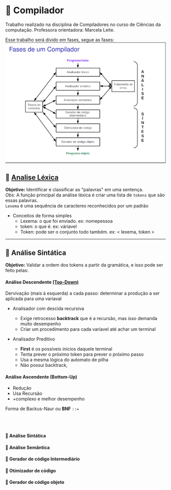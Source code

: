 # 🚀 Compilador
Trabalho realizado na disciplina de Compiladores no curso de Ciências da computação.
Professora orientadora: Marcela Leite.

Esse trabalho será divido em fases, segue as fases:
![Segue os indices:](img/fases_compilador.png)


## 📌 [Analise Léxica](analisador_lexico)
**Objetivo:** Identificar e classificar as "palavras" em uma sentença.<br>
*Obs:* A função principal da análise léxica é criar uma lista de `tokens` que são essas palavras.<br>
`Lexema` é uma sequência de caracteres reconhecidos por um padrão<br>

* Conceitos de forma simples
  * Lexema: o que foi enviado. ex: nomepessoa
  * token: o que é. ex: váriavel
  * Token: pode ser o conjunto todo também. ex: < lexema, token >

___
## 📌 Análise Sintática
**Objetivo:** Validar a ordem dos tokens a partir da gramática, e isso pode ser feito pelas:

#### Análise Descendente [(Top-Down)](/analisador_sintatico/top_down)
Dervivação (mais à esquerda)
 a cada passo: determinar a produção a ser aplicada para uma variaval
* Analisador com descida recursiva
  * Exige retrocesso **backtrack** que é a recursão, mas isso demanda muito desempenho
  * Criar um procedimento para cada varíavel até achar um terminal

* Analisador Preditivo
    * **First** é os possíveis inicios daquele terminal
    * Tenta prever o próximo token para prever o próximo passo
    * Usa a mesma lógica do automato de pilha
    * Não possui backtrack,

####  Análise Ascendente (Bottom-Up)
  * Redução
  * Usa Recursão
  * +complexo e melhor desempenho


Forma de Backus-Naur ou **BNF** `::=`


<br>
<br>

#### 📌 Análise Sintática

#### 📌 Análise Semântica

#### 📌 Gerador de código Intermediário

#### 📌 Otimizador de código

#### 📌 Gerador de código objeto

